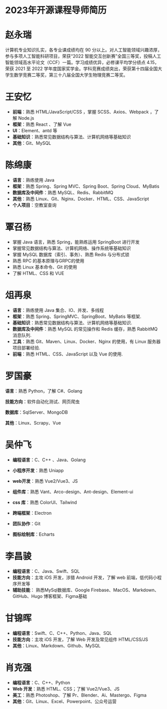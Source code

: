 # 2023年开源课程导师简历





# 赵永瑞

计算机专业知识扎实，各专业课成绩均在 90 分以上。对人工智能领域兴趣浓厚，参与多项人工智能科研项目，荣获“2022 智能交互创新赛”全国三等奖，投稿人工智能领域高水平论文（CCF）一篇。学习成绩优异，必修课平均学分绩点 4.15，荣获 2021 至 2022 学年度国家奖学金。学科竞赛成绩突出，荣获第十四届全国大学生数学竞赛二等奖，第三十八届全国大学生物理竞赛二等奖。




# 王安忆

- **前端**：熟悉 HTML/JavaScript/CSS ，掌握 SCSS、Axios、Webpack ，了解 Node.js 
- **框架**：熟悉 React 、了解 Vue 
- **UI**：Element、antd 等
- **基础知识**：熟悉常见数据结构与算法、计算机网络等基础知识 
- **其他**：Git、MySQL 





# 陈绵康

* **语言**：熟练使用 Java
* **框架**：熟悉 Spring、Spring MVC、Spring Boot、Spring Cloud、MyBatis 
* **数据库及中间件**：熟悉 MySQL、Redis、RabbitMQ 
* **其他**：熟悉 Linux、Git、Nginx、Docker、HTML、CSS、JavaScript 
* **个人项目**：空教室查询





# 覃召杨

- 掌握 Java 语言，熟悉 Spring，能熟练运用 SpringBoot 进行开发
- 掌握常见数据结构与算法、计算机网络、操作系统等基础知识
- 掌握 MySQL 数据库（索引、事务）、熟悉 Redis 与分布式锁
- 熟悉 RPC 的基本原理与GRPC的使用
- 熟悉 Linux 基本命令、Git 的使用
- 了解 HTML、CSS 和 VUE





# 俎再泉

- **语言**：熟练使用 Java 集合、IO、并发、多线程 
- **框架**：熟悉 Spring、SpringMVC、SpringBoot、MyBatis 等框架. 
- **基础知识**：熟悉常见数据结构与算法、计算机网络等基础知识. 
- **数据库及中间件**：熟悉 MySQL 的常见操作和 Redis 缓存，熟悉 RabbitMQ 消息队列. 
- **工具**：熟悉 Git、Maven、Linux、Docker、Nginx 的使用，有 Linux 服务器项目部署经验. 
- **前端**：熟悉 HTML、CSS、JavaScript 以及 Vue 的使用. 





# 罗国豪

**语言**：熟悉 Python，了解 C#、Golang

**技能方向**：软件自动化测试、网页爬虫

**数据库**：SqlServer、MongoDB

**其他**：Linux、Scrapy、Vue





# 吴仲飞

- **编程语言**：C、C++ 、Java、Golang

- **小程序开发**：熟悉 Uniapp

- **web开发**：熟悉 Vue2/Vue3、JS

- **组件库**：熟悉 Vant、Arco-design、Ant-design、Element-ui

- **css 库**：熟悉 ColorUI、Tailwind

- **跨端框架**：Electron

- **团队协作**：Git 

- **图标绘制库**：Echarts





# 李昌骏

- **编程语言**：C、Java、Swift、SQL
- **技能方向**：主攻 iOS 开发，涉猎 Android 开发，了解 web 前端，低代码小程序开发等 
- **辅助技能**： 熟悉MySql数据库、Google Firebase、MacOS、Markdown、GitHub、Hugo 博客框架、Figma基础





# 甘锦晖

- **编程语言**：Swift、C、C++、Python、Java、SQL
- **技能方向**：主攻 iOS 开发，了解  Web 开发及常见组件 HTML/CSS/JS
- **其他**：Linux、Markdown、Github、MySQL





# 肖克强

- **编程语言**：C、C++、Python
- **Web 开发**：熟悉 HTML、CSS；了解 Vue2/Vue3、JS
- **美工**：熟悉 Photoshop、了解 Pr、Blender、Ai、Mastergo、Figma
- **其他**：Git、Linux、Excel、Powerpoint、公众号运营
